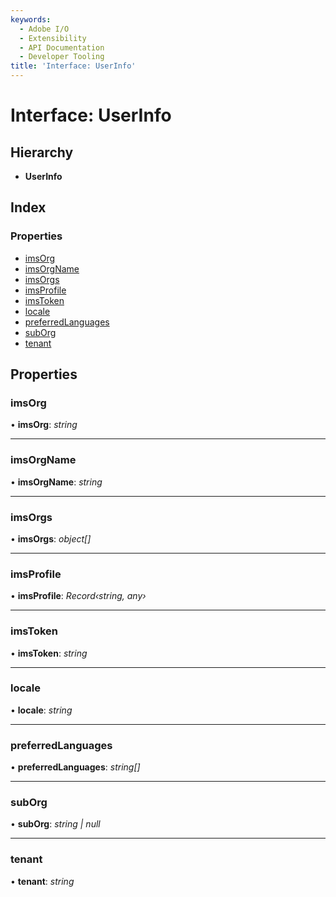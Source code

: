 ```yaml
---
keywords:
  - Adobe I/O
  - Extensibility
  - API Documentation
  - Developer Tooling
title: 'Interface: UserInfo'
---
```


# Interface: UserInfo

## Hierarchy

* **UserInfo**

## Index

### Properties

* [imsOrg](user.userinfo.md#imsorg)
* [imsOrgName](user.userinfo.md#imsorgname)
* [imsOrgs](user.userinfo.md#imsorgs)
* [imsProfile](user.userinfo.md#imsprofile)
* [imsToken](user.userinfo.md#imstoken)
* [locale](user.userinfo.md#locale)
* [preferredLanguages](user.userinfo.md#preferredlanguages)
* [subOrg](user.userinfo.md#suborg)
* [tenant](user.userinfo.md#tenant)

## Properties

###  imsOrg

• **imsOrg**: *string*

___

###  imsOrgName

• **imsOrgName**: *string*

___

###  imsOrgs

• **imsOrgs**: *object[]*

___

###  imsProfile

• **imsProfile**: *Record‹string, any›*

___

###  imsToken

• **imsToken**: *string*

___

###  locale

• **locale**: *string*

___

###  preferredLanguages

• **preferredLanguages**: *string[]*

___

###  subOrg

• **subOrg**: *string | null*

___

###  tenant

• **tenant**: *string*
